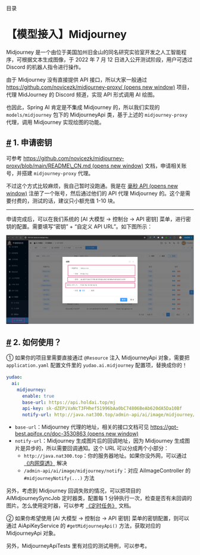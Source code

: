 目录

# 【模型接入】Midjourney

Midjourney 是一个由位于美国加州旧金山的同名研究实验室开发之人工智能程序，可根据文本生成图像，于 2022 年 7 月 12 日进入公开测试阶段，用户可透过 Discord 的机器人指令进行操作。

由于 Midjourney 没有直接提供 API 接口，所以大家一般通过 [https://github.com/novicezk/midjourney-proxy/ (opens new window)](https://github.com/novicezk/midjourney-proxy/) 项目，代理 MidJourney 的 Discord 频道，实现 API 形式调用 AI 绘图。

也因此，Spring AI 肯定是不集成 Midjourney 的，所以我们实现的 `models/midjourney` 包下的 MidjourneyApi 类，基于上述的 `midjourney-proxy` 代理，调用 Midjourney 实现绘图的功能。

## [#](#_1-申请密钥) 1. 申请密钥

可参考 [https://github.com/novicezk/midjourney-proxy/blob/main/README\_CN.md (opens new window)](https://github.com/novicezk/midjourney-proxy/blob/main/README_CN.md) 文档，申请相关账号，并搭建 `midjourney-proxy` 代理。

不过这个方式比较麻烦，我自己暂时没跑通。我是在 [毫秒 API (opens new window)](https://api.holdai.top/register?aff=EcRu) 注册了一个账号，然后通过他们的 API 代理 Midjourney 的。这个是需要付费的，测试的话，建议只小额充值 1-10 块。

* * *

申请完成后，可以在我们系统的 \[AI 大模型 -> 控制台 -> API 密钥\] 菜单，进行密钥的配置。需要填写“密钥” + “自定义 API URL”。如下图所示：

![私有的密钥配置](./static/Midjourney-私有.png)

## [#](#_2-如何使用) 2. 如何使用？

① 如果你的项目里需要直接通过 `@Resource` 注入 MidjourneyApi 对象，需要把 `application.yaml` 配置文件里的 `yudao.ai.midjourney` 配置项，替换成你的！

```yaml
yudao:
  ai:
    midjourney:
      enable: true
      base-url: https://api.holdai.top/mj
      api-key: sk-dZEPiVaNcT3FHhef51996bAa0bC74806BeAb620dA5Da10Bf
      notify-url: http://java.nat300.top/admin-api/ai/image/midjourney/notify

```

*   `base-url`：Midjourney 代理的地址，相关的接口文档可见 [https://gpt-best.apifox.cn/doc-3530863 (opens new window)](https://gpt-best.apifox.cn/doc-3530863)
*   `notify-url`：Midjourney 生成图片后的回调地址，因为 Midjourney 生成图片是异步的，所以需要回调通知。这个 URL 可以分成两个小部分：
    *   `http://java.nat300.top`：你的服务器地址。如果你没外网，可以通过 [《内网穿透》](/natapp) 解决
    *   `/admin-api/ai/image/midjourney/notify`：对应 AiImageController 的 `#midjourneyNotify(...)` 方法

另外，考虑到 Midjourney 回调失败的情况，可以把项目的 AiMidjourneySyncJob 定时器类，配置每 1 分钟执行一次，检查是否有未回调的图片。怎么使用定时器，可以参考 [《定时任务》](/job) 文档。

② 如果你希望使用 \[AI 大模型 -> 控制台 -> API 密钥\] 菜单的密钥配置，则可以通过 AiApiKeyService 的 `#getMidjourneyApi()` 方法，获取对应的 MidjourneyApi 对象。

另外，MidjourneyApiTests 里有对应的测试用例，可以参考。